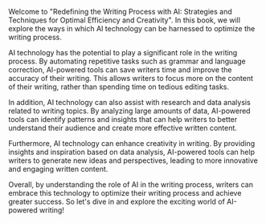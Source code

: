 
Welcome to "Redefining the Writing Process with AI: Strategies and Techniques for Optimal Efficiency and Creativity". In this book, we will explore the ways in which AI technology can be harnessed to optimize the writing process.

AI technology has the potential to play a significant role in the writing process. By automating repetitive tasks such as grammar and language correction, AI-powered tools can save writers time and improve the accuracy of their writing. This allows writers to focus more on the content of their writing, rather than spending time on tedious editing tasks.

In addition, AI technology can also assist with research and data analysis related to writing topics. By analyzing large amounts of data, AI-powered tools can identify patterns and insights that can help writers to better understand their audience and create more effective written content.

Furthermore, AI technology can enhance creativity in writing. By providing insights and inspiration based on data analysis, AI-powered tools can help writers to generate new ideas and perspectives, leading to more innovative and engaging written content.

Overall, by understanding the role of AI in the writing process, writers can embrace this technology to optimize their writing process and achieve greater success. So let's dive in and explore the exciting world of AI-powered writing!
